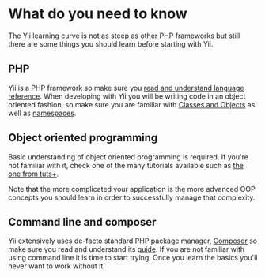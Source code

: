 # What do you need to know

The Yii learning curve is not as steep as other PHP frameworks but still there are some things you should learn before starting with Yii.

## PHP

Yii is a PHP framework so make sure you [read and understand language reference](http://php.net/manual/en/langref.php).
When developing with Yii you will be writing code in an object oriented fashion, so make sure you are familiar with [Classes and Objects](https://secure.php.net/manual/en/language.oop5.basic.php) as well as [namespaces](https://secure.php.net/manual/en/language.namespaces.php).

## Object oriented programming

Basic understanding of object oriented programming is required. If you're not familiar with it, check one of the many
tutorials available such as [the one from tuts+](https://code.tutsplus.com/tutorials/object-oriented-php-for-beginners--net-12762).

Note that the more complicated your application is the more advanced OOP concepts you should learn in order to successfully
manage that complexity.

## Command line and composer

Yii extensively uses de-facto standard PHP package manager, [Composer](https://getcomposer.org/) so make sure you read
and understand its [guide](https://getcomposer.org/doc/01-basic-usage.md). If you are not familiar with using command line it is time to start trying. Once you
learn the basics you'll never want to work without it.

